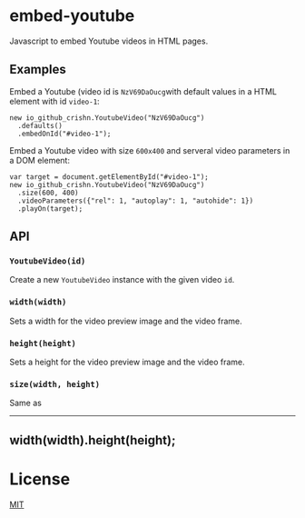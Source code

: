# embed-youtube

Javascript to embed Youtube videos in HTML pages.

## Examples

Embed a Youtube (video id is `NzV69DaOucg`with default values in a HTML element with id `video-1`:  

    new io_github_crishn.YoutubeVideo("NzV69DaOucg")
      .defaults()
      .embedOnId("#video-1");

Embed a Youtube video with size `600x400` and serveral video parameters in a DOM element:


    var target = document.getElementById("#video-1");
    new io_github_crishn.YoutubeVideo("NzV69DaOucg")
      .size(600, 400)
      .videoParameters({"rel": 1, "autoplay": 1, "autohide": 1})
      .playOn(target);

## API

### `YoutubeVideo(id)`

Create a new `YoutubeVideo` instance with the given video `id`.

### `width(width)`

Sets a width for the video preview image and the video frame.   

### `height(height)`

Sets a height for the video preview image and the video frame.

### `size(width, height)`

Same as 

---
width(width).height(height);
---   

# License
[MIT](LICENSE)
